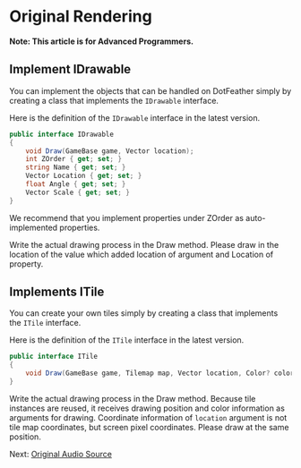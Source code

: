 # Original Rendering

**Note: This article is for Advanced Programmers.**

## Implement IDrawable

You can implement the objects that can be handled on DotFeather simply by creating a class that implements the `IDrawable` interface.

Here is the definition of the `IDrawable` interface in the latest version.

```cs
public interface IDrawable
{
    void Draw(GameBase game, Vector location);
    int ZOrder { get; set; }
    string Name { get; set; }
    Vector Location { get; set; }
    float Angle { get; set; }
    Vector Scale { get; set; }
}
```

We recommend that you implement properties under ZOrder as auto-implemented properties.

Write the actual drawing process in the Draw method. Please draw in the location of the value which added location of argument and Location of property.

## Implements ITile

You can create your own tiles simply by creating a class that implements the `ITile` interface.

Here is the definition of the `ITile` interface in the latest version.

```cs
public interface ITile
{
    void Draw(GameBase game, Tilemap map, Vector location, Color? color);
}
```

Write the actual drawing process in the Draw method. Because tile instances are reused, it receives drawing position and color information as arguments for drawing. Coordinate information of `location` argument is not tile map coordinates, but screen pixel coordinates. Please draw at the same position.

Next: [Original Audio Source](audiosource.md)
